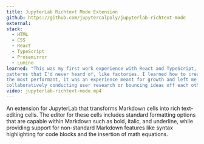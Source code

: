 ```yaml
---
title: JupyterLab Richtext Mode Extension
github: https://github.com/jupytercalpoly/jupyterlab-richtext-mode
external: 
stack:
  - HTML
  - CSS
  - React
  - TypeScript
  - Prosemirror
  - Lumino
learned: "This was my first work experience with React and TypeScript, and my first time working with a large, open-source codebase implemented with software development 
patterns that I'd never heard of, like factories. I learned how to create a rich text editor with ProseMirror and integrate that with React, albeit the React code wasn't 
the most performant, it was an experience meant for growth and left me wanting to learn more. Also, I learned to work closely alongisde a UI/UX designer, whether it be
collaboratively conducting user research or bouncing ideas off each other."
video: jupyterlab-richtext-mode.mp4
---
```


An extension for JupyterLab that transforms Markdown cells into rich text-editing cells. The editor for these cells
includes standard formatting options that are capable within Markdown such as bold, italic, and underline, while providing support 
for non-standard Markdown features like syntax highlighting for code blocks and the insertion of math equations.